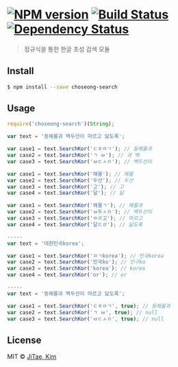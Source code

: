 #  [![NPM version][npm-image]][npm-url] [![Build Status][travis-image]][travis-url] [![Dependency Status][daviddm-image]][daviddm-url]
> 정규식을 통한 한글 초성 검색 모듈


## Install

```sh
$ npm install --save choseong-search
```


## Usage

```js
require('choseong-search')(String);

var text = '동해물과 백두산이 마르고 닳도록';

var case1 = text.SearchKor('ㄷㅎㅁㄱ'); // 동해물과
var case2 = text.SearchKor('ㄱ ㅂ'); // 과 백
var case3 = text.SearchKor('ㅂㄷㅅㅇ'); // 백두산이

var case1 = text.SearchKor('해물'); // 해물
var case2 = text.SearchKor('두산'); // 두산
var case3 = text.SearchKor('고'); // 고
var case4 = text.SearchKor('달'); // 닳

var case1 = text.SearchKor('해물ㄱ'); // 해물과
var case2 = text.SearchKor('ㅂ두ㅅㅇ'); // 백두산이
var case3 = text.SearchKor('ㅁㄹ고'); // 마르고
var case4 = text.SearchKor('달ㄷㄹ'); // 닳도록

-----
var text = '대한민국korea';

var case1 = text.SearchKor('ㅁㄱkorea'); // 민국korea
var case2 = text.SearchKor('민국ko'); // 민구ko
var case3 = text.SearchKor('korea'); // korea
var case4 = text.SearchKor('or'); // or

-----
var text = '동해물과 백두산이 마르고 닳도록';

var case1 = text.SearchKor('ㄷㅎㅁㄱ', true); // 동해물과
var case2 = text.SearchKor('ㄱ ㅂ', true); // null
var case3 = text.SearchKor('ㅂㄷㅅㅇ', true); // null
```


## License

MIT © [JiTae, Kim]()


[npm-image]: https://badge.fury.io/js/choseong-search.svg
[npm-url]: https://npmjs.org/package/choseong-search
[travis-image]: https://travis-ci.org/kimshinelove/choseong-search.svg?branch=master
[travis-url]: https://travis-ci.org/kimshinelove/choseong-search
[daviddm-image]: https://david-dm.org/kimshinelove/choseong-search.svg?theme=shields.io
[daviddm-url]: https://david-dm.org/kimshinelove/choseong-search
